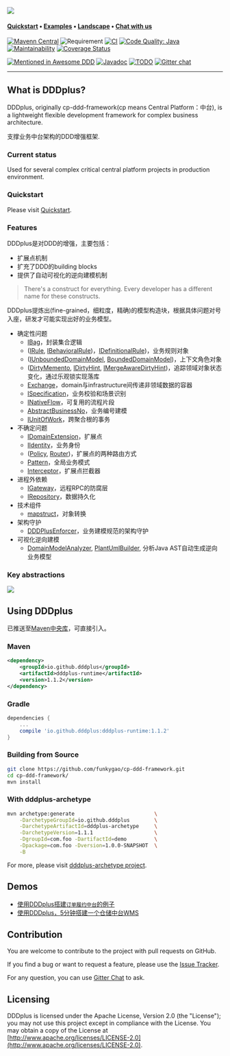 <img src="doc/assets/img/logo-small.png">

#### **[Quickstart](#quickstart)** • **[Examples](#the-demo)** • **[Landscape](#landscape-of-central-platform)** • **[Chat with us](https://gitter.im/cp-ddd-framework/community)**

[![Mavenn Central](https://img.shields.io/maven-central/v/io.github.dddplus/dddplus.svg?label=Maven%20Central)](https://search.maven.org/search?q=g:io.github.dddplus)
![Requirement](https://img.shields.io/badge/JDK-8+-blue.svg)
[![CI](https://github.com/funkygao/cp-ddd-framework/workflows/CI/badge.svg?branch=master)](https://github.com/funkygao/cp-ddd-framework/actions?query=branch%3Amaster+workflow%3ACI)
[![Code Quality: Java](https://img.shields.io/lgtm/grade/java/g/funkygao/cp-ddd-framework.svg?logo=lgtm&logoWidth=18)](https://lgtm.com/projects/g/funkygao/cp-ddd-framework/context:java)
[![Maintainability](https://api.codeclimate.com/v1/badges/84b05607593179e62374/maintainability)](https://codeclimate.com/github/funkygao/cp-ddd-framework/maintainability)
[![Coverage Status](https://img.shields.io/codecov/c/github/funkygao/cp-ddd-framework.svg)](https://codecov.io/gh/funkygao/cp-ddd-framework)

[![Mentioned in Awesome DDD](https://awesome.re/mentioned-badge.svg)](https://github.com/heynickc/awesome-ddd#jvm)
[![Javadoc](https://img.shields.io/badge/javadoc-Reference-blue.svg)](https://funkygao.github.io/cp-ddd-framework/doc/apidocs/)
[![TODO](https://badgen.net/https/api.tickgit.com/badgen/github.com/funkygao/cp-ddd-framework?label=todos)](https://www.tickgit.com/browse?repo=github.com/funkygao/cp-ddd-framework)
[![Gitter chat](https://img.shields.io/badge/gitter-join%20chat%20%E2%86%92-brightgreen.svg)](https://gitter.im/cp-ddd-framework/community)

----

## What is DDDplus?

DDDplus, originally cp-ddd-framework(cp means Central Platform：中台), is a lightweight flexible development framework for complex business architecture.

支撑业务中台架构的DDD增强框架.

### Current status

Used for several complex critical central platform projects in production environment.

### Quickstart

Please visit [Quickstart](https://github.com/funkygao/cp-ddd-framework/wiki).

### Features

DDDplus是对DDD的增强，主要包括：
- 扩展点机制
- 扩充了DDD的building blocks
- 提供了自动可视化的逆向建模机制

>There's a construct for everything.
>Every developer has a different name for these constructs.

DDDplus提炼出(fine-grained，细粒度，精确)的模型构造块，根据具体问题对号入座，研发才可能实现出好的业务模型。

- 确定性问题
   - [IBag](IBag.java)，封装集合逻辑
   - ([IRule](IRule.java), [IBehavioralRule](IBehavioralRule.java))，[IDefinitionalRule](IDefinitionalRule.java))，业务规则对象
   - ([IUnboundedDomainModel](IUnboundedDomainModel.java), [BoundedDomainModel](BoundedDomainModel.java))，上下文角色对象
   - ([DirtyMemento](DirtyMemento.java), [IDirtyHint](IDirtyHint.java), [IMergeAwareDirtyHint](IMergeAwareDirtyHint.java))，追踪领域对象状态变化，通过乐观锁实现落库
   - [Exchange](Exchange.java)，domain与infrastructure间传递非领域数据的容器
   - [ISpecification](ISpecification.java)，业务校验和场景识别
   - [INativeFlow](INativeFlow.java)，可复用的流程片段
   - [AbstractBusinessNo](AbstractBusinessNo.java)，业务编号建模
   - [IUnitOfWork](IUnitOfWork.java)，跨聚合根的事务
- 不确定问题
   - [IDomainExtension](IDomainExtension.java)，扩展点
   - [IIdentity](IIdentity.java)，业务身份
   - ([Policy](IPolicy.java), [Router](Router.java))，扩展点的两种路由方式
   - [Pattern](Pattern.java)，全局业务模式
   - [Interceptor](Interceptor.java)，扩展点拦截器
- 进程外依赖
   - [IGateway](IGateway.java)，远程RPC的防腐层
   - [IRepository](IRepository.java)，数据持久化
- 技术组件
   - [mapstruct](https://mapstruct.org/)，对象转换
- 架构守护
   - [DDDPlusEnforcer](DDDPlusEnforcer.java)，业务建模规范的架构守护
- 可视化逆向建模
   - [DomainModelAnalyzer](DomainModelAnalyzer.java), [PlantUmlBuilder](PlantUmlBuilder.java), 分析Java AST自动生成逆向业务模型


### Key abstractions

![](http://www.plantuml.com/plantuml/svg/VLJ1JXj13BtxAonwIKGJH7khLX4geH8z8CGFL6RNoOxOp4GURrC4-VTwo6IpoG8vnNvlxFSydhsAIgBjge7uvFoQX5POawysubJPuuAQo3qirbI5ZVFBejWuhV_iujaCLLg6XXUA6b3SibQid72fBdY0DPLFj6HSD-tIUIoANrQCxTWBeFsSLvO5bOotjnLxTVhym34qVrbEyNbOaVCt_vHzjDAdyBqreCU61_dGkFBvBKlU1wMa2-z9rBCCqweiVf1-jyP1oXR0iendTL0KRW9LISePKiIxIyZUfzCKGASKYzV9PE1hW0_c0XqNVs0PAXvbsHVPrSLExnYWf_OXjCQnr6DKeLBn9qNEoSDVg_Xb4UI6ohhhCXgV4fn4_H1-sNVOudd52sgR8-vyFa-ac6ILHcdtHz_7TbOC6yp1c2lIiXvro1Y6hDqGyu0-XFCsGDuMAttEUytNQS9MEXkSJlkJo_nKfLkr_ZWAoviho5WNmtNmIiwp71bEcvEkt_dV9ADqjr_HL8xx_CbabbyJG1QUzm2opM6u5XV4R1-znpXuZTqzNLgNrzaXFaQ_VOf-_nIzEqMt05Vig_GX-Wy0)

## Using DDDplus

已推送至[Maven中央库](https://search.maven.org/search?q=g:io.github.dddplus)，可直接引入。

### Maven

```xml
<dependency>
    <groupId>io.github.dddplus</groupId>
    <artifactId>dddplus-runtime</artifactId>
    <version>1.1.2</version>
</dependency>
```

### Gradle

```groovy
dependencies {
    ...
    compile 'io.github.dddplus:dddplus-runtime:1.1.2'
}
```

### Building from Source

``` bash
git clone https://github.com/funkygao/cp-ddd-framework.git
cd cp-ddd-framework/
mvn install
```

### With dddplus-archetype

``` bash
mvn archetype:generate                          \
    -DarchetypeGroupId=io.github.dddplus        \
    -DarchetypeArtifactId=dddplus-archetype     \
    -DarchetypeVersion=1.1.1                    \
    -DgroupId=com.foo -DartifactId=demo         \
    -Dpackage=com.foo -Dversion=1.0.0-SNAPSHOT  \
    -B
```

For more, please visit [dddplus-archetype project](https://github.com/dddplus/dddplus-archetype).

## Demos

- [使用DDDplus搭建`订单履约中台`的例子](https://github.com/dddplus/dddplus-demo)
- [使用DDDplus，5分钟搭建一个仓储中台WMS](https://github.com/dddplus/dddplus-archetype-demo)

## Contribution

You are welcome to contribute to the project with pull requests on GitHub.

If you find a bug or want to request a feature, please use the [Issue Tracker](https://github.com/funkygao/cp-ddd-framework/issues).

For any question, you can use [Gitter Chat](https://gitter.im/cp-ddd-framework/community) to ask.

## Licensing

DDDplus is licensed under the Apache License, Version 2.0 (the "License"); you may not use this project except in compliance with the License. You may obtain a copy of the License at [http://www.apache.org/licenses/LICENSE-2.0](http://www.apache.org/licenses/LICENSE-2.0).
